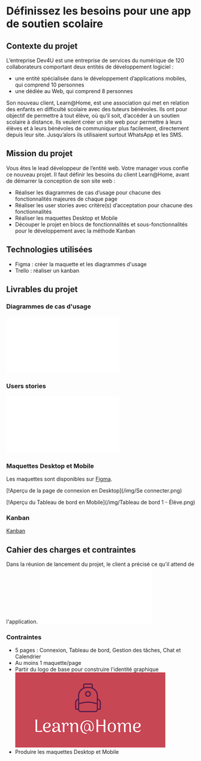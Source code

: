 # Définissez les besoins pour une app de soutien scolaire
## Contexte du projet
L’entreprise Dev4U est une entreprise de services du numérique de 120 collaborateurs comportant deux entités de développement logiciel :
* une entité spécialisée dans le développement d’applications mobiles, qui comprend 10 personnes
* une dédiée au Web, qui comprend 8 personnes

Son nouveau client, Learn@Home, est une association qui met en relation des enfants en difficulté scolaire avec des tuteurs bénévoles. Ils ont pour objectif de permettre à tout élève, où qu’il soit, d’accéder à un soutien scolaire à distance. Ils veulent créer un site web pour permettre à leurs élèves et à leurs bénévoles de communiquer plus facilement, directement depuis leur site. Jusqu’alors ils utilisaient surtout WhatsApp et les SMS.

## Mission du projet
Vous êtes le lead développeur de l’entité web. Votre manager vous confie ce nouveau projet.
Il faut définir les besoins du client Learn@Home, avant de démarrer la conception de son site web :
* Réaliser les diagrammes de cas d’usage pour chacune des fonctionnalités majeures de chaque page
* Réaliser les user stories avec critère(s) d’acceptation pour chacune des fonctionnalités
* Réaliser les maquettes Desktop et Mobile
* Découper le projet en blocs de fonctionnalités et sous-fonctionnalités pour le développement avec la méthode Kanban


## Technologies utilisées
* Figma : créer la maquette et les diagrammes d'usage
* Trello : réaliser un kanban

## Livrables du projet

### Diagrammes de cas d'usage
![Diagrammes de cas d'usage](Magnin_Marine_1_diagramme_cas_usage_052023.pdf)

### Users stories
![Users stories](Marine_Magnin_2_user_stories_052023.pdf)


### Maquettes Desktop et Mobile
Les maquettes sont disponibles sur [Figma](https://www.figma.com/file/eLNCNnp6TTKXCfU1PmVHM9/Maquettes-Projet-10---Learn%40Home-(Copy)?type=design&t=EHK5UMXBerpD3lvk-0).

[!Aperçu de la page de connexion en Desktop](/img/Se connecter.png)

[!Aperçu du Tableau de bord en Mobile](/img/Tableau de bord 1 - Élève.png)



### Kanban
[Kanban](https://trello.com/b/njVPQfpj/learnhome)



## Cahier des charges et contraintes
Dans la réunion de lancement du projet, le client a précisé ce qu'il attend de l'application.
![Notes de réunion](Notes+-+Réunion+Learn@Home.pdf)

### Contraintes
* 5 pages : Connexion, Tableau de bord, Gestion des tâches, Chat et Calendrier
* Au moins 1 maquette/page
* Partir du logo de base pour construire l'identité graphique ![logo d'origine](/img/logo-origine.png)
* Produire les maquettes Desktop et Mobile



